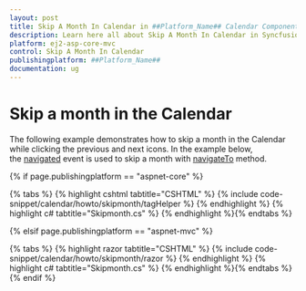 ```yaml
---
layout: post
title: Skip A Month In Calendar in ##Platform_Name## Calendar Component
description: Learn here all about Skip A Month In Calendar in Syncfusion ##Platform_Name## Calendar component of Syncfusion Essential JS 2 and more.
platform: ej2-asp-core-mvc
control: Skip A Month In Calendar
publishingplatform: ##Platform_Name##
documentation: ug
---
```



# Skip a month in the Calendar

The following example demonstrates how to skip a month in the Calendar while clicking the previous and next icons. In the example below, the [navigated](https://help.syncfusion.com/cr/aspnetcore-js2/Syncfusion.EJ2.Calendars.Calendar.html#Syncfusion_EJ2_Calendars_Calendar_Navigated) event is used to skip a month with [navigateTo](https://help.syncfusion.com/cr/aspnetcore-js2/Syncfusion.EJ2.Calendars.Calendar.html#Syncfusion_EJ2_Calendars_Calendar_Navigated) method.

{% if page.publishingplatform == "aspnet-core" %}

{% tabs %}
{% highlight cshtml tabtitle="CSHTML" %}
{% include code-snippet/calendar/howto/skipmonth/tagHelper %}
{% endhighlight %}
{% highlight c# tabtitle="Skipmonth.cs" %}
{% endhighlight %}{% endtabs %}

{% elsif page.publishingplatform == "aspnet-mvc" %}

{% tabs %}
{% highlight razor tabtitle="CSHTML" %}
{% include code-snippet/calendar/howto/skipmonth/razor %}
{% endhighlight %}
{% highlight c# tabtitle="Skipmonth.cs" %}
{% endhighlight %}{% endtabs %}
{% endif %}

